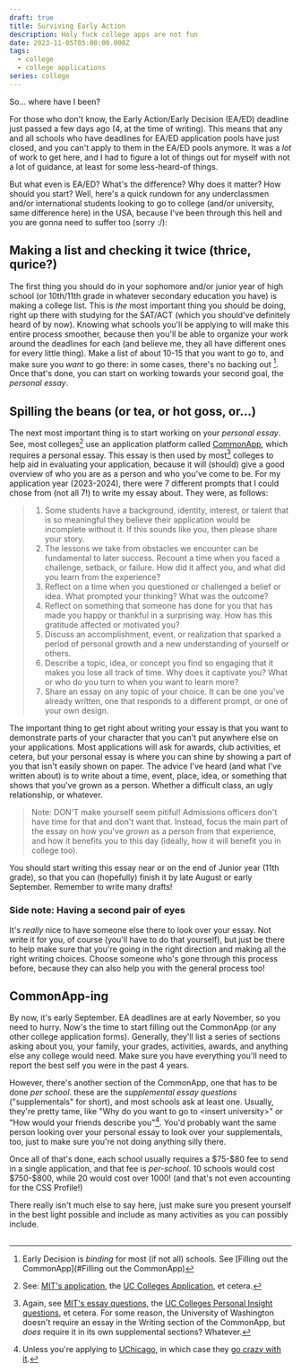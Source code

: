 ```yaml
---
draft: true
title: Surviving Early Action
description: Holy fuck college apps are not fun
date: 2023-11-05T05:00:00.000Z
tags:
  - college
  - college applications
series: college
---
```


So... where have I been?

For those who don't know, the Early Action/Early Decision (EA/ED) deadline just passed a few days ago (4, at the time of writing). This means that any and all schools who have deadlines for EA/ED application pools have just closed, and you can't apply to them in the EA/ED pools anymore. It was a *lot* of work to get here, and I had to figure a lot of things out for myself with not a lot of guidance, at least for some less-heard-of things.

But what even is EA/ED? What's the difference? Why does it matter? How should you start? Well, here's a quick rundown for any underclassmen and/or international students looking to go to college (and/or university, same difference here) in the USA, because I've been through this hell and you are gonna need to suffer too (sorry :/):

## Making a list and checking it twice (thrice, qurice?)
The first thing you should do in your sophomore and/or junior year of high school (or 10th/11th grade in whatever secondary education you have) is making a college list. This is *the* most important thing you should be doing, right up there with studying for the SAT/ACT (which you should've definitely heard of by now). Knowing what schools you'll be applying to will make this entire process smoother, because then you'll be able to organize your work around the deadlines for each (and believe me, they all have different ones for every little thing). Make a list of about 10-15 that you want to go to, and make sure you *want* to go there: in some cases, there's no backing out [^1]. Once that's done, you can start on working towards your second goal, the *personal essay*.

## Spilling the beans (or tea, or hot goss, or...)
The next most important thing is to start working on your *personal essay*. See, most colleges[^2] use an application platform called [CommonApp](https://www.commonapp.org/), which requires a personal essay. This essay is then used by most[^3] colleges to help aid in evaluating your application, because it will (should) give a good overview of who you are as a person and who you've come to be. For my application year (2023-2024), there were 7 different prompts that I could chose from (not all 7!) to write my essay about. They were, as follows:
> 1.  Some students have a background, identity, interest, or talent that is so meaningful they believe their application would be incomplete without it. If this sounds like you, then please share your story.
> 2.  The lessons we take from obstacles we encounter can be fundamental to later success. Recount a time when you faced a challenge, setback, or failure. How did it affect you, and what did you learn from the experience?
> 3.  Reflect on a time when you questioned or challenged a belief or idea. What prompted your thinking? What was the outcome?
> 4.  Reflect on something that someone has done for you that has made you happy or thankful in a surprising way. How has this gratitude affected or motivated you?
> 5.  Discuss an accomplishment, event, or realization that sparked a period of personal growth and a new understanding of yourself or others.
> 6.  Describe a topic, idea, or concept you find so engaging that it makes you lose all track of time. Why does it captivate you? What or who do you turn to when you want to learn more?
> 7.  Share an essay on any topic of your choice. It can be one you've already written, one that responds to a different prompt, or one of your own design.

The important thing to get right about writing your essay is that you want to demonstrate parts of your character that you can't put anywhere else on your applications. Most applications will ask for awards, club activities, et cetera, but your personal essay is where you can shine by showing a part of you that isn't easily shown on paper. The advice I've heard (and what I've written about) is to write about a time, event, place, idea, or something that shows that you've grown as a person. Whether a difficult class, an ugly relationship, or whatever.
> Note: DON'T make yourself seem pitiful! Admissions officers don't have time for that and don't want that. Instead, focus the main part of the essay on how you've *grown* as a person from that experience, and how it benefits you to this day (ideally, how it will benefit you in college too).

You should start writing this essay near or on the end of Junior year (11th grade), so that you can (hopefully) finish it by late August or early September. Remember to write many drafts!

### Side note: Having a second pair of eyes
It's *really* nice to have someone else there to look over your essay. Not write it for you, of course (you'll have to do that yourself), but just be there to help make sure that you're going in the right direction and making all the right writing choices. Choose someone who's gone through this process before, because they can also help you with the general process too!

## CommonApp-ing
By now, it's early September. EA deadlines are at early November, so you need to hurry. Now's the time to start filling out the CommonApp (or any other college application forms). Generally, they'll list a series of sections asking about you, your family, your grades, activities, awards, and anything else any college would need. Make sure you have everything you'll need to report the best self you were in the past 4 years.

However, there's another section of the CommonApp, one that has to be done *per school*. these are the *supplemental essay questions* ("supplementals" for short), and most schools ask at least one. Usually, they're pretty tame, like "Why do you want to go to \<insert university\>" or "How would your friends describe you"[^4]. You'd probably want the same person looking over your personal essay to look over your supplementals, too, just to make sure you're not doing anything silly there.

Once all of that's done, each school usually requires a \$75-\$80 fee to send in a single application, and that fee is *per-school*. 10 schools would cost \$750-\$800, while 20 would cost over 1000! (and that's not even accounting for the CSS Profile!)

There really isn't much else to say here, just make sure you present yourself in the best light possible and include as many activities as you can possibly include. 

## 

[^1]: Early Decision is *binding* for most (if not all) schools. See [Filling out the CommonApp](#Filling out the CommonApp)
[^2]: See: [MIT's application](https://apply.mitadmissions.org/apply), the [UC Colleges Application](https://apply.universityofcalifornia.edu), et cetera.
[^3]: Again, see [MIT's essay questions](https://mitadmissions.org/apply/firstyear/essays-activities-academics/), the [UC Colleges Personal Insight questions](https://admission.universityofcalifornia.edu/how-to-apply/applying-as-a-freshman/personal-insight-questions.html), et cetera. For some reason, the University of Washington doesn't require an essay in the Writing section of the CommonApp, but *does* require it in its own supplemental sections? Whatever.
[^4]: Unless you're applying to [UChicago](https://www.uchicago.edu/), in which case they [go crazy with it](https://collegeadmissions.uchicago.edu/apply/uchicago-supplemental-essay-questions).
<!--stackedit_data:
eyJoaXN0b3J5IjpbLTE2OTcwMTcxNTFdfQ==
-->